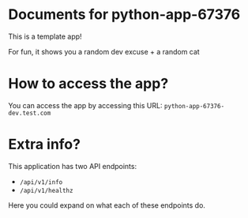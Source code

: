 # Documents for python-app-67376

This is a template app!

For fun, it shows you a random dev excuse + a random cat

# How to access the app?

You can access the app by accessing this URL: `python-app-67376-dev.test.com` 

# Extra info?

This application has two API endpoints:

- `/api/v1/info`
- `/api/v1/healthz`

Here you could expand on what each of these endpoints do.


